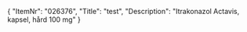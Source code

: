 {
  "ItemNr": "026376",
  "Title": "test",
  "Description": "Itrakonazol Actavis, kapsel, hård 100 mg"
}